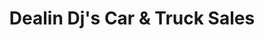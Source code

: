 ---
title: "Dealin Dj's Car & Truck Sales"
url: /omaha/dealin-djs-car-and-truck-sales/
shop: car
---